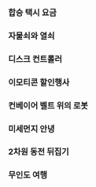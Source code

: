 ### 합승 택시 요금
### 자물쇠와 열쇠
### 디스크 컨트롤러
### 이모티콘 할인행사
### 컨베이어 벨트 위의 로봇
### 미세먼지 안녕
### 2차원 동전 뒤집기
### 무인도 여행
